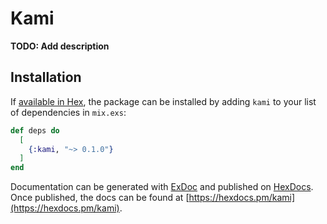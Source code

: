 # Kami

**TODO: Add description**

## Installation

If [available in Hex](https://hex.pm/docs/publish), the package can be installed
by adding `kami` to your list of dependencies in `mix.exs`:

```elixir
def deps do
  [
    {:kami, "~> 0.1.0"}
  ]
end
```

Documentation can be generated with [ExDoc](https://github.com/elixir-lang/ex_doc)
and published on [HexDocs](https://hexdocs.pm). Once published, the docs can
be found at [https://hexdocs.pm/kami](https://hexdocs.pm/kami).

